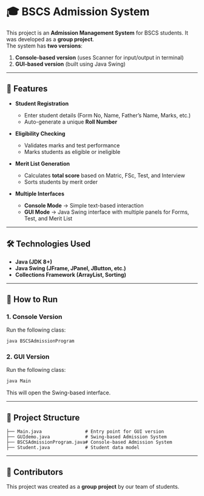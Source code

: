 # 🎓 BSCS Admission System  

This project is an **Admission Management System** for BSCS students. It was developed as a **group project**.  
The system has **two versions**:  
1. **Console-based version** (uses Scanner for input/output in terminal)  
2. **GUI-based version** (built using Java Swing)  

---

## 📌 Features  
- **Student Registration**  
  - Enter student details (Form No, Name, Father’s Name, Marks, etc.)  
  - Auto-generate a unique **Roll Number**  

- **Eligibility Checking**  
  - Validates marks and test performance  
  - Marks students as eligible or ineligible  

- **Merit List Generation**  
  - Calculates **total score** based on Matric, FSc, Test, and Interview  
  - Sorts students by merit order  

- **Multiple Interfaces**  
  - **Console Mode** → Simple text-based interaction  
  - **GUI Mode** → Java Swing interface with multiple panels for Forms, Test, and Merit List  

---

## 🛠️ Technologies Used  
- **Java (JDK 8+)**  
- **Java Swing (JFrame, JPanel, JButton, etc.)**  
- **Collections Framework (ArrayList, Sorting)**  

---

## 🚀 How to Run  

### 1. Console Version  
Run the following class:  
```bash
java BSCSAdmissionProgram
```

### 2. GUI Version  
Run the following class:  
```bash
java Main
```

This will open the Swing-based interface.  

---

## 📂 Project Structure  
```
├── Main.java                # Entry point for GUI version
├── GUIdemo.java             # Swing-based Admission System
├── BSCSAdmissionProgram.java# Console-based Admission System
├── Student.java             # Student data model
```

---

## 👥 Contributors  
This project was created as a **group project** by our team of students.  
